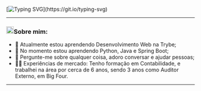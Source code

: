 <!--- Olá, esse é meu readme, fique à vontade para utilizá-lo como quiser! -->


[![Typing SVG](https://readme-typing-svg.demolab.com?font=Fira+Code&size=30&duration=1000&pause=300&color=9583EB&center=true&multiline=true&width=600&height=150&lines=Ol%C3%A1+%F0%9F%91%8B!+;Sou+Willianson+Dantas.;Desenvolvedor+Full+Stack.;Bem+vindo+ao+meu+perfil+GitHub.)](https://git.io/typing-svg)

-----

### <img height="20" src="https://raw.githubusercontent.com/innng/innng/master/assets/soulgem-sayaka.gif"/>Sobre mim:

- 🔭 Atualmente estou aprendendo Desenvolvimento Web na Trybe;
- 🌱 No momento estou aprendendo Python, Java e Spring Boot;
- 💬 Pergunte-me sobre qualquer coisa, adoro conversar e ajudar pessoas;
- :man_health_worker: Experiências de mercado: Tenho formação em Contabilidade, e trabalhei na área por cerca de 6 anos, sendo 3 anos como Auditor Externo, em Big Four.

-----
<!--
-->
